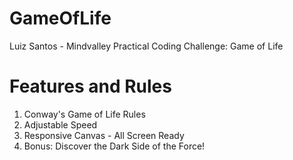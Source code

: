 # GameOfLife
Luiz Santos - Mindvalley Practical Coding Challenge: Game of Life

# Features and Rules
1. Conway's Game of Life Rules
2. Adjustable Speed
3. Responsive Canvas - All Screen Ready
4. Bonus: Discover the Dark Side of the Force!
